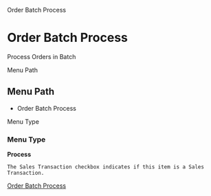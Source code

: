 
Order Batch Process
# Order Batch Process


Process Orders in Batch

Menu Path
## Menu Path



- Order Batch Process

Menu Type
### Menu Type

**Process**

```
The Sales Transaction checkbox indicates if this item is a Sales Transaction.
```

[Order Batch Process](../../process-c_order-batchprocess.md)